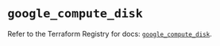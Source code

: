 # `google_compute_disk`

Refer to the Terraform Registry for docs: [`google_compute_disk`](https://registry.terraform.io/providers/hashicorp/google/6.29.0/docs/resources/compute_disk).
